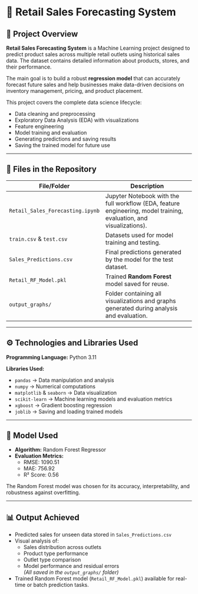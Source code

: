 # 🛒 Retail Sales Forecasting System

## 📘 Project Overview
**Retail Sales Forecasting System** is a Machine Learning project designed to predict product sales across multiple retail outlets using historical sales data. The dataset contains detailed information about products, stores, and their performance.  

The main goal is to build a robust **regression model** that can accurately forecast future sales and help businesses make data-driven decisions on inventory management, pricing, and product placement.  

This project covers the complete data science lifecycle:
- Data cleaning and preprocessing  
- Exploratory Data Analysis (EDA) with visualizations  
- Feature engineering  
- Model training and evaluation  
- Generating predictions and saving results  
- Saving the trained model for future use  

---

## 📂 Files in the Repository
| File/Folder | Description |
|--------------|-------------|
| `Retail_Sales_Forecasting.ipynb` | Jupyter Notebook with the full workflow (EDA, feature engineering, model training, evaluation, and visualizations). |
| `train.csv` & `test.csv` | Datasets used for model training and testing. |
| `Sales_Predictions.csv` | Final predictions generated by the model for the test dataset. |
| `Retail_RF_Model.pkl` | Trained **Random Forest** model saved for reuse. |
| `output_graphs/` | Folder containing all visualizations and graphs generated during analysis and evaluation. |

---

## ⚙️ Technologies and Libraries Used
**Programming Language:** Python 3.11  

**Libraries Used:**
- `pandas` → Data manipulation and analysis  
- `numpy` → Numerical computations  
- `matplotlib` & `seaborn` → Data visualization  
- `scikit-learn` → Machine learning models and evaluation metrics  
- `xgboost` → Gradient boosting regression  
- `joblib` → Saving and loading trained models  

---

## 🤖 Model Used
- **Algorithm:** Random Forest Regressor  
- **Evaluation Metrics:**
  - RMSE: 1090.51  
  - MAE: 756.92  
  - R² Score: 0.56  

The Random Forest model was chosen for its accuracy, interpretability, and robustness against overfitting.

---

## 📊 Output Achieved
- Predicted sales for unseen data stored in `Sales_Predictions.csv`  
- Visual analysis of:
  - Sales distribution across outlets  
  - Product type performance  
  - Outlet type comparison  
  - Model performance and residual errors  
  *(All saved in the `output_graphs/` folder)*  
- Trained Random Forest model (`Retail_RF_Model.pkl`) available for real-time or batch prediction tasks.  

